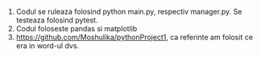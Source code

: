 1. Codul se ruleaza folosind python main.py, respectiv manager.py. Se testeaza folosind pytest.
2. Codul foloseste pandas si matplotlib
3. https://github.com/Moshulika/pythonProject1, ca referinte am folosit ce era in word-ul dvs.